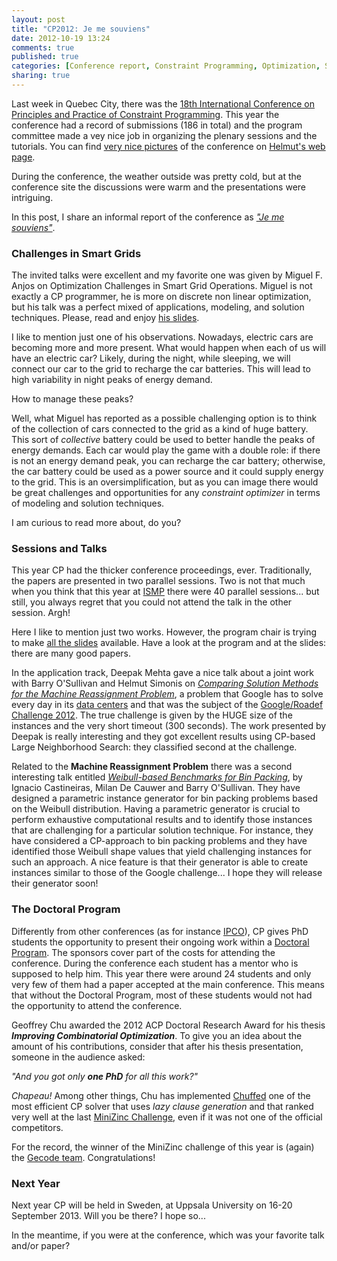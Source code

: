 ```yaml
---
layout: post
title: "CP2012: Je me souviens"
date: 2012-10-19 13:24
comments: true
published: true
categories: [Conference report, Constraint Programming, Optimization, Smart Grids]
sharing: true
---
```


Last week in Quebec City, there was the 
[18th International Conference on Principles and Practice of Constraint Programming](http://www.cp2012.org/).
This year the conference had a record of submissions (186 in total) and the program committee
made a vey nice job in organizing the plenary sessions and the tutorials.
You can find [very nice pictures](http://4c.ucc.ie/~hsimonis/CP2012/index.htm) of the conference on [Helmut's web page](http://4c.ucc.ie/~hsimonis/).

During the conference, the weather outside was pretty cold, but at the conference site
the discussions were warm and the presentations were intriguing.

In this post, I share an informal report of the conference as [_"Je me souviens"_](http://en.wikipedia.org/wiki/Je_me_souviens). 

### Challenges in Smart Grids
The invited talks were excellent and my favorite one was given by Miguel F. Anjos
on Optimization Challenges in Smart Grid Operations.
Miguel is not exactly a CP programmer, he is more on discrete non linear 
optimization, but his talk was a perfect mixed of applications, modeling, and solution techniques.
Please, read and enjoy [his slides](http://www.cp2012.org/slides/Anjos-OptChalSmartGrids-CP2012.pdf).

I like to mention just one of his observations. Nowadays, electric cars are becoming more and more
present. What would happen when each of us will have an electric car?
Likely, during the night, while sleeping, we will connect our car to the grid to recharge the
car batteries. This will lead to high variability in night peaks of energy demand.

How to manage these peaks?

Well, what Miguel has reported as a possible challenging option is to think of the collection of cars connected to the grid as a kind of huge battery. This sort of *collective* battery could be used to better handle the peaks of energy demands. Each car would play the game with a double role: if there is not an energy demand peak, you can recharge the car battery; otherwise, the car battery could be used as a power source and it could supply energy to the grid. This is an oversimplification, but as you can image there would be great challenges and opportunities for any _constraint optimizer_ in terms of modeling and solution techniques. 

I am curious to read more about, do you?

### Sessions and Talks
This year CP had the thicker conference proceedings, ever. Traditionally, the papers are presented in two parallel sessions. Two is not that much when you think that this year at [ISMP](http://ismp2012.mathopt.org/) there were 40 parallel sessions...
but still, you always regret that you could not attend the talk in the other session. Argh!

Here I like to mention just two works. However, the program chair is trying 
to make [all the slides](http://www.cp2012.org/accepted_papers.php) available.
Have a look at the program and at the slides: there are many good papers.

In the application track, Deepak Mehta gave a nice talk about a joint work with Barry O'Sullivan and Helmut Simonis
on [_Comparing Solution Methods for the Machine Reassignment Problem_](http://4c.ucc.ie/~hsimonis/reassignment.pdf), a problem
that Google has to solve every day in its 
[data centers](http://www.google.com/about/datacenters/gallery/#/tech) and that was the subject of the [Google/Roadef Challenge 2012](http://challenge.roadef.org/2012/en/sujet.php).
The true challenge is given by the HUGE size of the instances and the very short timeout (300 seconds). The work presented by Deepak is really interesting and they got excellent results using CP-based Large Neighborhood Search: they classified second at the challenge.

Related to the **Machine Reassignment Problem** there was a second interesting talk entitled 
_[Weibull-based Benchmarks for Bin Packing](http://www.springerlink.com/content/52j3197311333658/)_, 
by Ignacio Castineiras, Milan De Cauwer and Barry O'Sullivan. 
They have designed a parametric instance generator for bin packing problems based on the Weibull distribution.
Having a parametric generator is crucial to perform exhaustive computational results and to
identify those instances that are challenging for a particular solution technique.
For instance, they have considered a CP-approach to bin packing problems and they have identified those Weibull shape values that yield challenging instances for such an approach.
A nice feature is that their generator is able to create instances similar to those of the Google challenge...
I hope they will release their generator soon!

### The Doctoral Program
Differently from other conferences (as for instance [IPCO](http://ipco2013.dim.uchile.cl/)), CP gives PhD
students the opportunity to present their ongoing work within a [Doctoral Program](http://zivny.cz/dp12/).
The sponsors cover part of the costs for attending the conference.
During the conference each student has a mentor who is supposed to
help him. This year there were around 24 students and only very few of them
had a paper accepted at the main conference. This means that without
the Doctoral Program, most of these students would not had the opportunity to attend the conference.

Geoffrey Chu awarded the 2012 ACP Doctoral Research Award for his thesis
**_Improving Combinatorial Optimization_**. To give you an idea about the amount of his contributions, consider that after his thesis presentation, someone in the audience asked:

_"And you got only **one PhD** for all this work?"_

_Chapeau!_ Among other things, Chu has implemented [Chuffed](http://www.g12.csse.unimelb.edu.au/minizinc/challenge2011/description_chuffed.txt) one of the most efficient CP solver
that uses _lazy clause generation_ and that ranked very well at the last
[MiniZinc Challenge](http://www.g12.cs.mu.oz.au/minizinc/challenge2012/results2012.html), even if it was not one of the official competitors. 

For the record, the winner of the MiniZinc challenge of this year is (again) the [Gecode team](http://www.gecode.org). Congratulations!

### Next Year
Next year CP will be held in Sweden, at Uppsala University on 16-20 September 2013.
Will you be there? I hope so...

In the meantime, if you were at the conference, which was your favorite talk and/or paper?
